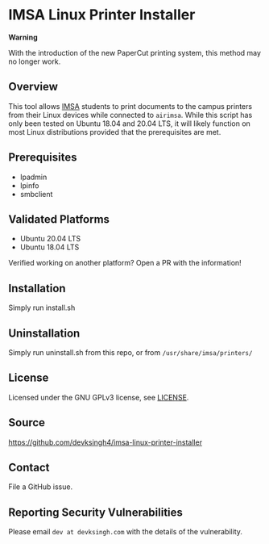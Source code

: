 # IMSA Linux Printer Installer

**Warning**

With the introduction of the new PaperCut printing system, this method may no longer work. 

## Overview
This tool allows [IMSA](https://imsa.edu) students to print documents to the campus printers from their Linux devices while connected to `airimsa`. While this script has only been tested on Ubuntu 18.04 and 20.04 LTS, it will likely function on most Linux distributions provided that the prerequisites are met.

## Prerequisites
* lpadmin
* lpinfo
* smbclient

## Validated Platforms
* Ubuntu 20.04 LTS
* Ubuntu 18.04 LTS

Verified working on another platform? Open a PR with the information!

## Installation
Simply run install.sh

## Uninstallation
Simply run uninstall.sh from this repo, or from `/usr/share/imsa/printers/`

## License
Licensed under the GNU GPLv3 license, see [LICENSE](LICENSE).

## Source
https://github.com/devksingh4/imsa-linux-printer-installer

## Contact
File a GitHub issue.

## Reporting Security Vulnerabilities
Please email `dev at devksingh.com` with the details of the vulnerability.
